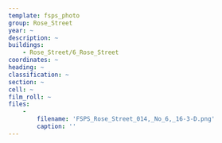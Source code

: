 ```yaml
---
template: fsps_photo
group: Rose_Street
year: ~
description: ~
buildings:
    - Rose_Street/6_Rose_Street
coordinates: ~
heading: ~
classification: ~
section: ~
cell: ~
film_roll: ~
files:
    -
        filename: 'FSPS_Rose_Street_014,_No_6,_16-3-D.png'
        caption: ''
---
```

